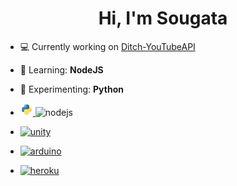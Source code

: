 <h1 align="center">Hi, I'm Sougata</h1>

- 💻 Currently working on [Ditch-YouTubeAPI](https://github.com/jnsougata/Ditch-YouTubeAPI)

- 📌 Learning: **NodeJS**

- 🧪 Experimenting: **Python**


- <a href="https://www.python.org" target="_blank"> <img src="https://raw.githubusercontent.com/devicons/devicon/master/icons/python/python-original.svg" alt="python" width="20" height="20"/> </a>    <img src="https://cdn.worldvectorlogo.com/logos/nodejs-icon.svg" alt="nodejs" width="20" height="20"/> </a>

- <a href="https://unity.com/" target="_blank"> <img src="https://www.vectorlogo.zone/logos/unity3d/unity3d-icon.svg" alt="unity" width="20" height="20"/> </a>

- <a href="https://www.arduino.cc/" target="_blank"> <img src="https://cdn.worldvectorlogo.com/logos/arduino-1.svg" alt="arduino" width="20" height="20"/> </a>

- <a href="https://heroku.com" target="_blank"> <img src="https://www.vectorlogo.zone/logos/heroku/heroku-icon.svg" alt="heroku" width="20" height="20"/> </a>  
  
